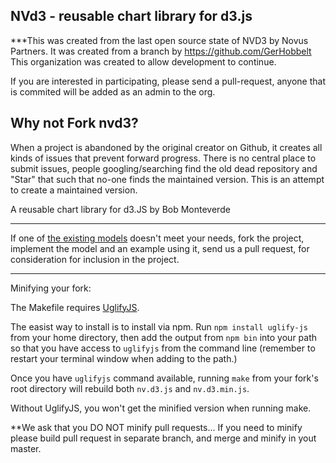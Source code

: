 NVd3 - reusable chart library for d3.js
-----------------------------------------

***This was created from the last open source state of NVD3 by Novus Partners.  It was created from a branch by https://github.com/GerHobbelt  This organization was created to allow development to continue.  

If you are interested in participating, please send a pull-request, anyone that is commited will be added as an admin to the org. 

Why not Fork nvd3?
-------------------------------------
When a project is abandoned by the original creator on Github, it creates all kinds of issues that prevent forward progress. There is no central place to submit issues, people googling/searching find the old dead repository and "Star" that such that no-one finds the maintained version.  This is an attempt to create a maintained version.  


A reusable chart library for d3.JS by Bob Monteverde


---

If one of [the existing models](https://github.com/novus/nvd3/tree/master/src/models) doesn't meet your needs, fork the project, implement the model and an example using it, send us a pull request, for consideration for inclusion in the project.

---

Minifying your fork:

The Makefile requires [UglifyJS](https://github.com/mishoo/UglifyJS).

The easist way to install is to install via npm. Run `npm install
uglify-js` from your home directory, then add the output from `npm bin`
into your path so that you have access to `uglifyjs` from the command
line (remember to restart your terminal window when adding to the path.)

Once you have `uglifyjs` command available, running `make` from your
fork's root directory will rebuild both `nv.d3.js` and `nv.d3.min.js`.

Without UglifyJS, you won't get the minified version when running make.

**We ask that you DO NOT minify pull requests... 
If you need to minify please build pull request in separate branch, and
merge and minify in yout master.

